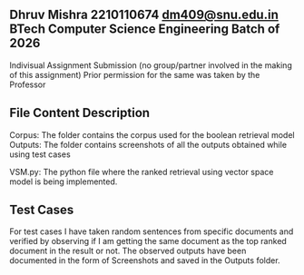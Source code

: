 Dhruv Mishra
2210110674
dm409@snu.edu.in
BTech Computer Science Engineering 
Batch of 2026
--------------------------------------
Indivisual Assignment Submission (no group/partner involved in the making of this assignment)
Prior permission for the same was taken by the Professor


## File Content Description

Corpus: The folder contains the corpus used for the boolean retrieval model
Outputs: The folder contains screenshots of all the outputs obtained while using test cases

VSM.py: The python file where the ranked retrieval using vector space model is being implemented.

## Test Cases

For test cases I have taken random sentences from specific documents and verified by observing if I am getting the same document as the top ranked document in the result or not. The observed outputs have been documented in the form of Screenshots and saved in the Outputs folder.